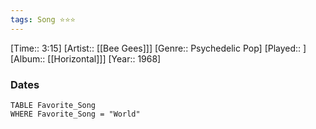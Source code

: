 ```yaml
---
tags: Song ⭐⭐⭐ 
---
```

[Time:: 3:15]
[Artist:: [[Bee Gees]]]
[Genre:: Psychedelic Pop]
[Played:: ]
[Album:: [[Horizontal]]]
[Year:: 1968]
### Dates
````dataview
TABLE Favorite_Song
WHERE Favorite_Song = "World"
````